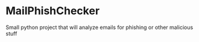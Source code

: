 # MailPhishChecker
Small python project that will analyze emails for phishing or other malicious stuff

